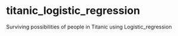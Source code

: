 # titanic_logistic_regression
Surviving possibilities of people in Titanic using Logistic_regression
